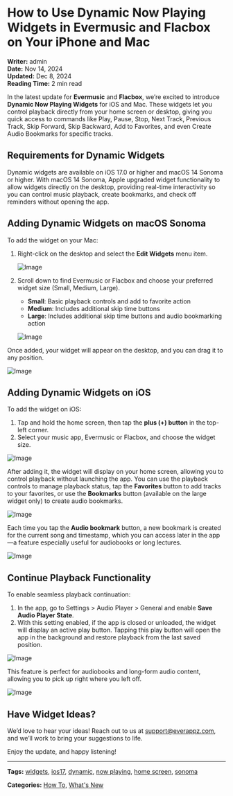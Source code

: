 # How to Use Dynamic Now Playing Widgets in Evermusic and Flacbox on Your iPhone and Mac

**Writer:** admin  
**Date:** Nov 14, 2024  
**Updated:** Dec 8, 2024  
**Reading Time:** 2 min read

In the latest update for **Evermusic** and **Flacbox**, we’re excited to introduce **Dynamic Now Playing Widgets** for iOS and Mac. These widgets let you control playback directly from your home screen or desktop, giving you quick access to commands like Play, Pause, Stop, Next Track, Previous Track, Skip Forward, Skip Backward, Add to Favorites, and even Create Audio Bookmarks for specific tracks.

## Requirements for Dynamic Widgets

Dynamic widgets are available on iOS 17.0 or higher and macOS 14 Sonoma or higher. With macOS 14 Sonoma, Apple upgraded widget functionality to allow widgets directly on the desktop, providing real-time interactivity so you can control music playback, create bookmarks, and check off reminders without opening the app.

## Adding Dynamic Widgets on macOS Sonoma

To add the widget on your Mac:

1. Right-click on the desktop and select the **Edit Widgets** menu item.

   ![Image](21260c_aac9a1f8c7f14cf2bfff623db541f65d~mv2.png)

2. Scroll down to find Evermusic or Flacbox and choose your preferred widget size (Small, Medium, Large).

   - **Small**: Basic playback controls and add to favorite action
   - **Medium**: Includes additional skip time buttons
   - **Large**: Includes additional skip time buttons and audio bookmarking action

   ![Image](21260c_ef50a88f9b1b4d12b7dbbcadccaa312d~mv2.png)

Once added, your widget will appear on the desktop, and you can drag it to any position.

![Image](21260c_4430a891228d4477bd68ae3d45c401b6~mv2.png)

## Adding Dynamic Widgets on iOS

To add the widget on iOS:

1. Tap and hold the home screen, then tap the **plus (+) button** in the top-left corner.
2. Select your music app, Evermusic or Flacbox, and choose the widget size.

![Image](21260c_62bf80c9017643799e18711fa743485c~mv2.png)

After adding it, the widget will display on your home screen, allowing you to control playback without launching the app. You can use the playback controls to manage playback status, tap the **Favorites** button to add tracks to your favorites, or use the **Bookmarks** button (available on the large widget only) to create audio bookmarks.

![Image](21260c_8544d74b82984c87af127deb6197c5b8~mv2.png)

Each time you tap the **Audio bookmark** button, a new bookmark is created for the current song and timestamp, which you can access later in the app—a feature especially useful for audiobooks or long lectures.

![Image](21260c_0ecaa9a53a494ed7aff75d8efc7a7627~mv2.png)

## Continue Playback Functionality

To enable seamless playback continuation:

1. In the app, go to Settings > Audio Player > General and enable **Save Audio Player State**.
2. With this setting enabled, if the app is closed or unloaded, the widget will display an active play button. Tapping this play button will open the app in the background and restore playback from the last saved position.

![Image](21260c_a036bcfa1d894557bdccab78d340e52e~mv2.png)

This feature is perfect for audiobooks and long-form audio content, allowing you to pick up right where you left off.

![Image](21260c_de1ce7b14cb84d36acb45e67f314d04b~mv2.png)

## Have Widget Ideas?

We’d love to hear your ideas! Reach out to us at [support@everappz.com](mailto:support@everappz.com), and we’ll work to bring your suggestions to life.

Enjoy the update, and happy listening!

---

**Tags:** [widgets](https://www.everappz.com/blog/tags/widgets), [ios17](https://www.everappz.com/blog/tags/ios17), [dynamic](https://www.everappz.com/blog/tags/dynamic), [now playing](https://www.everappz.com/blog/tags/now-playing), [home screen](https://www.everappz.com/blog/tags/home-screen), [sonoma](https://www.everappz.com/blog/tags/sonoma)

**Categories:** [How To](https://www.everappz.com/blog/categories/how-to), [What's New](https://www.everappz.com/blog/categories/what-s-new)